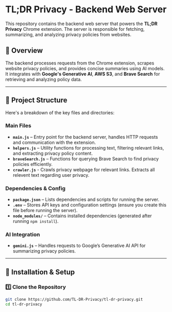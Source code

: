 # TL;DR Privacy - Backend Web Server

This repository contains the backend web server that powers the **TL;DR Privacy** Chrome extension. The server is responsible for fetching, summarizing, and analyzing privacy policies from websites.

## 🚀 Overview

The backend processes requests from the Chrome extension, scrapes website privacy policies, and provides concise summaries using AI models. It integrates with **Google's Generative AI**, **AWS S3**, and **Brave Search** for retrieving and analyzing policy data.

---

## 📂 Project Structure

Here's a breakdown of the key files and directories:

### **Main Files**
- **`main.js`** – Entry point for the backend server, handles HTTP requests and communication with the extension.
- **`helpers.js`** – Utility functions for processing text, filtering relevant links, and extracting privacy policy content.
- **`braveSearch.js`** – Functions for querying Brave Search to find privacy policies efficiently.
- **`crawler.js`** - Crawls privacy webpage for relevant links. Extracts all relevent text regarding user privacy.

### **Dependencies & Config**
- **`package.json`** – Lists dependencies and scripts for running the server.
- **`.env`** – Stores API keys and configuration settings (ensure you create this file before running the server).
- **`node_modules/`** – Contains installed dependencies (generated after running `npm install`).

### **AI Integration**
- **`gemini.js`** – Handles requests to Google’s Generative AI API for summarizing privacy policies.

---

## 🔧 Installation & Setup

### 1️⃣ **Clone the Repository**
```sh
git clone https://github.com/TL-DR-Privacy/tl-dr-privacy.git
cd tl-dr-privacy
